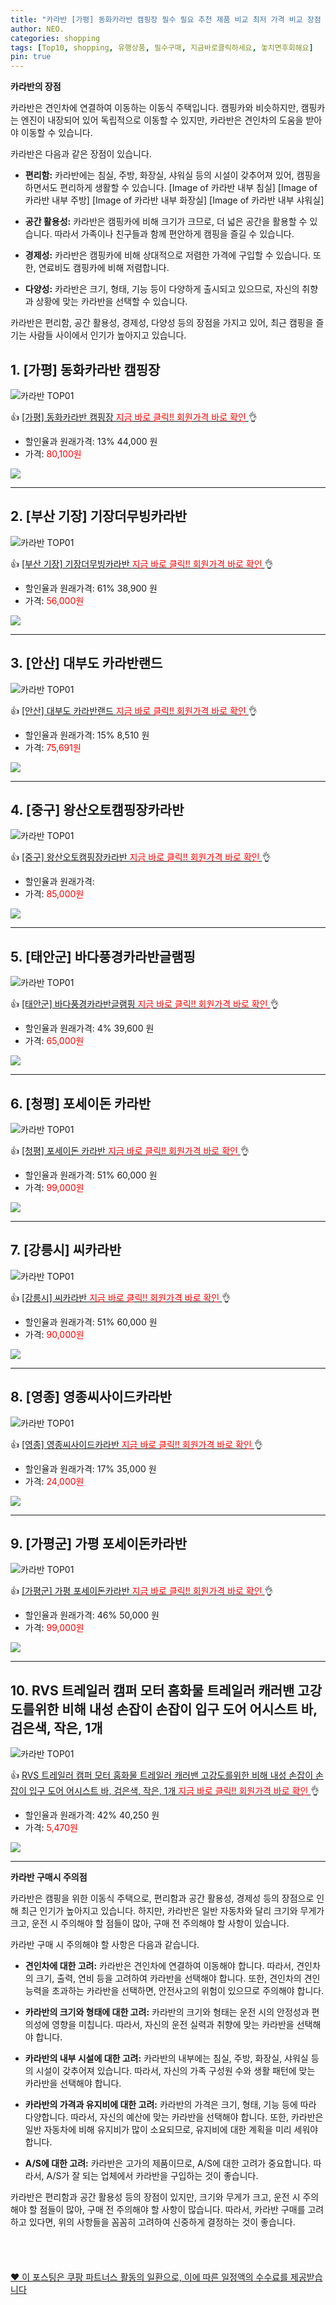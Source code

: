 ```yaml
---
title: "카라반 [가평] 동화카라반 캠핑장 필수 필요 추천 제품 비교 최저 가격 비교 장점 구매 후기 구매평"
author: NEO.
categories: shopping
tags: [Top10, shopping, 유행상품, 필수구매, 지금바로클릭하세요, 놓치면후회해요]
pin: true
---
```

**카라반의 장점**

카라반은 견인차에 연결하여 이동하는 이동식 주택입니다. 캠핑카와 비슷하지만, 캠핑카는 엔진이 내장되어 있어 독립적으로 이동할 수 있지만, 카라반은 견인차의 도움을 받아야 이동할 수 있습니다.

카라반은 다음과 같은 장점이 있습니다.

* **편리함:** 카라반에는 침실, 주방, 화장실, 샤워실 등의 시설이 갖추어져 있어, 캠핑을 하면서도 편리하게 생활할 수 있습니다.
[Image of 카라반 내부 침실]
[Image of 카라반 내부 주방]
[Image of 카라반 내부 화장실]
[Image of 카라반 내부 샤워실]

* **공간 활용성:** 카라반은 캠핑카에 비해 크기가 크므로, 더 넓은 공간을 활용할 수 있습니다. 따라서 가족이나 친구들과 함께 편안하게 캠핑을 즐길 수 있습니다.

* **경제성:** 카라반은 캠핑카에 비해 상대적으로 저렴한 가격에 구입할 수 있습니다. 또한, 연료비도 캠핑카에 비해 저렴합니다.

* **다양성:** 카라반은 크기, 형태, 기능 등이 다양하게 출시되고 있으므로, 자신의 취향과 상황에 맞는 카라반을 선택할 수 있습니다.

카라반은 편리함, 공간 활용성, 경제성, 다양성 등의 장점을 가지고 있어, 최근 캠핑을 즐기는 사람들 사이에서 인기가 높아지고 있습니다.

   

## 1. [가평] 동화카라반 캠핑장

![카라반 TOP01](https://thumbnail10.coupangcdn.com/thumbnails/remote/490x490ex/image/travel_reactor/travelSeller/pension/A00152781/73440d33-6ca1-4bf7-bc30-dfc39aa3ad6b.jpg)


👍 [[가평] 동화카라반 캠핑장 <font color=red> 지금 바로 클릭!! 회원가격 바로 확인 </font> ](https://link.coupang.com/re/AFFTDP?lptag=AF3617701&subid=GithubCoopas&pageKey=10000000503439&traceid=V0-153&itemId=None&vendorItemId=None) 👌 


- 할인율과 원래가격: 13%  44,000   원
- 가격: <span style='color:red'>80,100원</span>

[![](/discount_price.png)](https://link.coupang.com/re/AFFTDP?lptag=AF3617701&subid=GithubCoopas&pageKey=10000000503439&traceid=V0-153&itemId=None&vendorItemId=None)

---


   

## 2. [부산 기장] 기장더무빙카라반

![카라반 TOP01](https://thumbnail9.coupangcdn.com/thumbnails/remote/490x490ex/image/travel_reactor/travelSeller/camping/A00104703/25854b91-c639-43d1-a971-e06d13ae5c05.jpg)


👍 [[부산 기장] 기장더무빙카라반 <font color=red> 지금 바로 클릭!! 회원가격 바로 확인 </font> ](https://link.coupang.com/re/AFFTDP?lptag=AF3617701&subid=GithubCoopas&pageKey=112496739&traceid=V0-153&itemId=None&vendorItemId=None) 👌 


- 할인율과 원래가격: 61%  38,900   원
- 가격: <span style='color:red'>56,000원</span>

[![](/discount_price.png)](https://link.coupang.com/re/AFFTDP?lptag=AF3617701&subid=GithubCoopas&pageKey=112496739&traceid=V0-153&itemId=None&vendorItemId=None)

---


   

## 3. [안산] 대부도 카라반랜드

![카라반 TOP01](https://thumbnail7.coupangcdn.com/thumbnails/remote/490x490ex/image/travel_reactor/travelConnect/hotel/C00924717/8b8a788f-0b05-4fbb-a683-082b0e9d04d2.jpg)


👍 [[안산] 대부도 카라반랜드 <font color=red> 지금 바로 클릭!! 회원가격 바로 확인 </font> ](https://link.coupang.com/re/AFFTDP?lptag=AF3617701&subid=GithubCoopas&pageKey=10000002256307&traceid=V0-153&itemId=None&vendorItemId=None) 👌 


- 할인율과 원래가격: 15%  8,510   원
- 가격: <span style='color:red'>75,691원</span>

[![](/discount_price.png)](https://link.coupang.com/re/AFFTDP?lptag=AF3617701&subid=GithubCoopas&pageKey=10000002256307&traceid=V0-153&itemId=None&vendorItemId=None)

---


   

## 4. [중구] 왕산오토캠핑장카라반

![카라반 TOP01](https://thumbnail8.coupangcdn.com/thumbnails/remote/490x490ex/image/travel_reactor/travelSeller/camping/A00046702/1c07d49a-95b6-4541-b40f-cf875cac7466.jpg)


👍 [[중구] 왕산오토캠핑장카라반 <font color=red> 지금 바로 클릭!! 회원가격 바로 확인 </font> ](https://link.coupang.com/re/AFFTDP?lptag=AF3617701&subid=GithubCoopas&pageKey=112498260&traceid=V0-153&itemId=None&vendorItemId=None) 👌 


- 할인율과 원래가격: 
- 가격: <span style='color:red'>85,000원</span>

[![](/discount_price.png)](https://link.coupang.com/re/AFFTDP?lptag=AF3617701&subid=GithubCoopas&pageKey=112498260&traceid=V0-153&itemId=None&vendorItemId=None)

---


   

## 5. [태안군] 바다풍경카라반글램핑

![카라반 TOP01](https://thumbnail7.coupangcdn.com/thumbnails/remote/490x490ex/image/travel_reactor/static/booking/image/pension/ddnayo/517c7d3a-388a-4423-b95a-9a3c542de143.jpg)


👍 [[태안군] 바다풍경카라반글램핑 <font color=red> 지금 바로 클릭!! 회원가격 바로 확인 </font> ](https://link.coupang.com/re/AFFTDP?lptag=AF3617701&subid=GithubCoopas&pageKey=112943040&traceid=V0-153&itemId=None&vendorItemId=None) 👌 


- 할인율과 원래가격: 4%  39,600   원
- 가격: <span style='color:red'>65,000원</span>

[![](/discount_price.png)](https://link.coupang.com/re/AFFTDP?lptag=AF3617701&subid=GithubCoopas&pageKey=112943040&traceid=V0-153&itemId=None&vendorItemId=None)

---


   

## 6. [청평] 포세이돈 카라반 

![카라반 TOP01](https://thumbnail9.coupangcdn.com/thumbnails/remote/490x490ex/image/travel_reactor/travelSeller/camping/A00130128/367465ce-33ad-4e7d-8e69-5d99b33d8ccd.jpg)


👍 [[청평] 포세이돈 카라반  <font color=red> 지금 바로 클릭!! 회원가격 바로 확인 </font> ](https://link.coupang.com/re/AFFTDP?lptag=AF3617701&subid=GithubCoopas&pageKey=113268373&traceid=V0-153&itemId=None&vendorItemId=None) 👌 


- 할인율과 원래가격: 51%  60,000   원
- 가격: <span style='color:red'>99,000원</span>

[![](/discount_price.png)](https://link.coupang.com/re/AFFTDP?lptag=AF3617701&subid=GithubCoopas&pageKey=113268373&traceid=V0-153&itemId=None&vendorItemId=None)

---


   

## 7. [강릉시] 씨카라반

![카라반 TOP01](https://thumbnail6.coupangcdn.com/thumbnails/remote/490x490ex/image/travel_reactor/static/booking/image/pension/ddnayo/3ce4daa5-8185-45b0-94b8-bac4f44c274c.jpg)


👍 [[강릉시] 씨카라반 <font color=red> 지금 바로 클릭!! 회원가격 바로 확인 </font> ](https://link.coupang.com/re/AFFTDP?lptag=AF3617701&subid=GithubCoopas&pageKey=132079676&traceid=V0-153&itemId=None&vendorItemId=None) 👌 


- 할인율과 원래가격: 51%  60,000   원
- 가격: <span style='color:red'>90,000원</span>

[![](/discount_price.png)](https://link.coupang.com/re/AFFTDP?lptag=AF3617701&subid=GithubCoopas&pageKey=132079676&traceid=V0-153&itemId=None&vendorItemId=None)

---


   

## 8. [영종] 영종씨사이드카라반

![카라반 TOP01](https://thumbnail10.coupangcdn.com/thumbnails/remote/490x490ex/image/travel_reactor/travelSeller/camping/A00134587/056da713-8832-4053-829e-a5dcd4ae5c81.jpg)


👍 [[영종] 영종씨사이드카라반 <font color=red> 지금 바로 클릭!! 회원가격 바로 확인 </font> ](https://link.coupang.com/re/AFFTDP?lptag=AF3617701&subid=GithubCoopas&pageKey=126389238&traceid=V0-153&itemId=None&vendorItemId=None) 👌 


- 할인율과 원래가격: 17%  35,000   원
- 가격: <span style='color:red'>24,000원</span>

[![](/discount_price.png)](https://link.coupang.com/re/AFFTDP?lptag=AF3617701&subid=GithubCoopas&pageKey=126389238&traceid=V0-153&itemId=None&vendorItemId=None)

---


   

## 9. [가평군] 가평 포세이돈카라반

![카라반 TOP01](https://thumbnail10.coupangcdn.com/thumbnails/remote/490x490ex/image/travel_reactor/travelConnect/hotel/A00935655/259a21ad-0746-47ac-9078-2dff80ee9b79.jpg)


👍 [[가평군] 가평 포세이돈카라반 <font color=red> 지금 바로 클릭!! 회원가격 바로 확인 </font> ](https://link.coupang.com/re/AFFTDP?lptag=AF3617701&subid=GithubCoopas&pageKey=10000002655825&traceid=V0-153&itemId=None&vendorItemId=None) 👌 


- 할인율과 원래가격: 46%  50,000   원
- 가격: <span style='color:red'>99,000원</span>

[![](/discount_price.png)](https://link.coupang.com/re/AFFTDP?lptag=AF3617701&subid=GithubCoopas&pageKey=10000002655825&traceid=V0-153&itemId=None&vendorItemId=None)

---


   

## 10. RVS 트레일러 캠퍼 모터 홈화물 트레일러 캐러밴 고강도를위한 비해 내성 손잡이 손잡이 입구 도어 어시스트 바, 검은색, 작은, 1개

![카라반 TOP01](https://thumbnail7.coupangcdn.com/thumbnails/remote/490x490ex/image/vendor_inventory/40af/ab6a6b89a32a04bfefb1b3b582319c939f1d059b813a553caeb503b6c32f.jpg)


👍 [RVS 트레일러 캠퍼 모터 홈화물 트레일러 캐러밴 고강도를위한 비해 내성 손잡이 손잡이 입구 도어 어시스트 바, 검은색, 작은, 1개 <font color=red> 지금 바로 클릭!! 회원가격 바로 확인 </font> ](https://link.coupang.com/re/AFFSDP?lptag=AF3617701&subid=GithubCoopas&pageKey=7581436353&traceid=V0-153&itemId=20014085725&vendorItemId=87110912378) 👌 


- 할인율과 원래가격: 42%  40,250   원
- 가격: <span style='color:red'>5,470원</span>

[![](/discount_price.png)](https://link.coupang.com/re/AFFSDP?lptag=AF3617701&subid=GithubCoopas&pageKey=7581436353&traceid=V0-153&itemId=20014085725&vendorItemId=87110912378)

---
**카라반 구매시 주의점**

카라반은 캠핑을 위한 이동식 주택으로, 편리함과 공간 활용성, 경제성 등의 장점으로 인해 최근 인기가 높아지고 있습니다. 하지만, 카라반은 일반 자동차와 달리 크기와 무게가 크고, 운전 시 주의해야 할 점들이 많아, 구매 전 주의해야 할 사항이 있습니다.

카라반 구매 시 주의해야 할 사항은 다음과 같습니다.

* **견인차에 대한 고려:** 카라반은 견인차에 연결하여 이동해야 합니다. 따라서, 견인차의 크기, 출력, 연비 등을 고려하여 카라반을 선택해야 합니다. 또한, 견인차의 견인 능력을 초과하는 카라반을 선택하면, 안전사고의 위험이 있으므로 주의해야 합니다.

* **카라반의 크기와 형태에 대한 고려:** 카라반의 크기와 형태는 운전 시의 안정성과 편의성에 영향을 미칩니다. 따라서, 자신의 운전 실력과 취향에 맞는 카라반을 선택해야 합니다.

* **카라반의 내부 시설에 대한 고려:** 카라반의 내부에는 침실, 주방, 화장실, 샤워실 등의 시설이 갖추어져 있습니다. 따라서, 자신의 가족 구성원 수와 생활 패턴에 맞는 카라반을 선택해야 합니다.

* **카라반의 가격과 유지비에 대한 고려:** 카라반의 가격은 크기, 형태, 기능 등에 따라 다양합니다. 따라서, 자신의 예산에 맞는 카라반을 선택해야 합니다. 또한, 카라반은 일반 자동차에 비해 유지비가 많이 소요되므로, 유지비에 대한 계획을 미리 세워야 합니다.

* **A/S에 대한 고려:** 카라반은 고가의 제품이므로, A/S에 대한 고려가 중요합니다. 따라서, A/S가 잘 되는 업체에서 카라반을 구입하는 것이 좋습니다.

카라반은 편리함과 공간 활용성 등의 장점이 있지만, 크기와 무게가 크고, 운전 시 주의해야 할 점들이 많아, 구매 전 주의해야 할 사항이 많습니다. 따라서, 카라반 구매를 고려하고 있다면, 위의 사항들을 꼼꼼히 고려하여 신중하게 결정하는 것이 좋습니다.<br><br><br><br><br> [ ❤  이 포스팅은 쿠팡 파트너스 활동의 일환으로, 이에 따른 일정액의 수수료를 제공받습니다](https://link.coupang.com/a/bcEFyh)